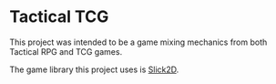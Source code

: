 # Tactical TCG

This project was intended to be a game mixing mechanics from both Tactical RPG and TCG games.

The game library this project uses is [Slick2D](http://slick.ninjacave.com/).
